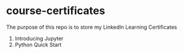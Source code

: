 # course-certificates

The purpose of this repo is to store my LinkedIn Learning Certificates

  1. Introducing Jupyter
  2. Python Quick Start
